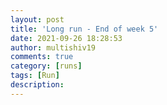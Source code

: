 ```yaml
---
layout: post
title: 'Long run - End of week 5'
date: 2021-09-26 18:28:53
author: multishiv19
comments: true
category: [runs]
tags: [Run]
description: 
---
```


<div width='100%' class='strava-embed-placeholder' data-embed-type='activity' data-embed-id='6020361654'></div>
<script src='https://strava-embeds.com/embed.js'></script>
